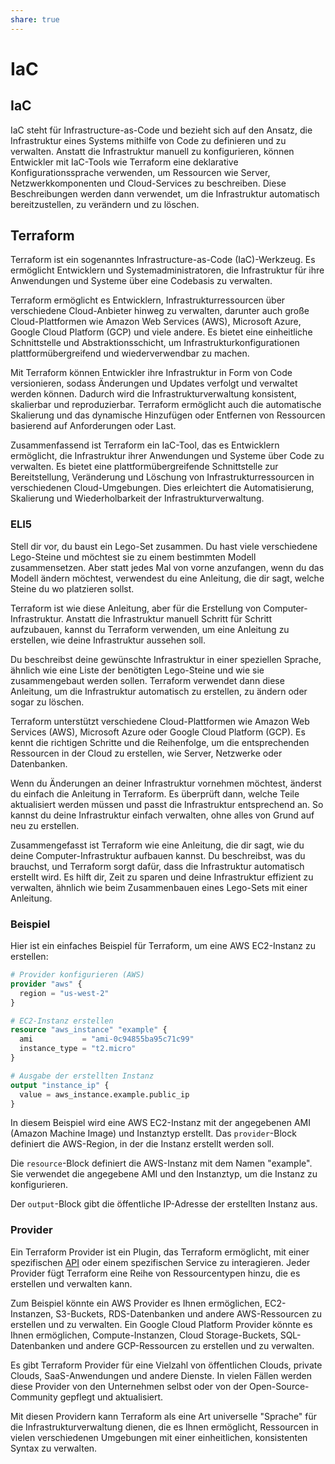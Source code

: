 ```yaml
---
share: true
---
```


# IaC

## IaC

IaC steht für Infrastructure-as-Code und bezieht sich auf den Ansatz, die Infrastruktur eines Systems mithilfe von Code zu definieren und zu verwalten. Anstatt die Infrastruktur manuell zu konfigurieren, können Entwickler mit IaC-Tools wie Terraform eine deklarative Konfigurationssprache verwenden, um Ressourcen wie Server, Netzwerkkomponenten und Cloud-Services zu beschreiben. Diese Beschreibungen werden dann verwendet, um die Infrastruktur automatisch bereitzustellen, zu verändern und zu löschen.

## Terraform

Terraform ist ein sogenanntes Infrastructure-as-Code (IaC)-Werkzeug. Es ermöglicht Entwicklern und Systemadministratoren, die Infrastruktur für ihre Anwendungen und Systeme über eine Codebasis zu verwalten.

Terraform ermöglicht es Entwicklern, Infrastrukturressourcen über verschiedene Cloud-Anbieter hinweg zu verwalten, darunter auch große Cloud-Plattformen wie Amazon Web Services (AWS), Microsoft Azure, Google Cloud Platform (GCP) und viele andere. Es bietet eine einheitliche Schnittstelle und Abstraktionsschicht, um Infrastrukturkonfigurationen plattformübergreifend und wiederverwendbar zu machen.

Mit Terraform können Entwickler ihre Infrastruktur in Form von Code versionieren, sodass Änderungen und Updates verfolgt und verwaltet werden können. Dadurch wird die Infrastrukturverwaltung konsistent, skalierbar und reproduzierbar. Terraform ermöglicht auch die automatische Skalierung und das dynamische Hinzufügen oder Entfernen von Ressourcen basierend auf Anforderungen oder Last.

Zusammenfassend ist Terraform ein IaC-Tool, das es Entwicklern ermöglicht, die Infrastruktur ihrer Anwendungen und Systeme über Code zu verwalten. Es bietet eine plattformübergreifende Schnittstelle zur Bereitstellung, Veränderung und Löschung von Infrastrukturressourcen in verschiedenen Cloud-Umgebungen. Dies erleichtert die Automatisierung, Skalierung und Wiederholbarkeit der Infrastrukturverwaltung.

### ELI5

Stell dir vor, du baust ein Lego-Set zusammen. Du hast viele verschiedene Lego-Steine und möchtest sie zu einem bestimmten Modell zusammensetzen. Aber statt jedes Mal von vorne anzufangen, wenn du das Modell ändern möchtest, verwendest du eine Anleitung, die dir sagt, welche Steine du wo platzieren sollst.

Terraform ist wie diese Anleitung, aber für die Erstellung von Computer-Infrastruktur. Anstatt die Infrastruktur manuell Schritt für Schritt aufzubauen, kannst du Terraform verwenden, um eine Anleitung zu erstellen, wie deine Infrastruktur aussehen soll.

Du beschreibst deine gewünschte Infrastruktur in einer speziellen Sprache, ähnlich wie eine Liste der benötigten Lego-Steine und wie sie zusammengebaut werden sollen. Terraform verwendet dann diese Anleitung, um die Infrastruktur automatisch zu erstellen, zu ändern oder sogar zu löschen.

Terraform unterstützt verschiedene Cloud-Plattformen wie Amazon Web Services (AWS), Microsoft Azure oder Google Cloud Platform (GCP). Es kennt die richtigen Schritte und die Reihenfolge, um die entsprechenden Ressourcen in der Cloud zu erstellen, wie Server, Netzwerke oder Datenbanken.

Wenn du Änderungen an deiner Infrastruktur vornehmen möchtest, änderst du einfach die Anleitung in Terraform. Es überprüft dann, welche Teile aktualisiert werden müssen und passt die Infrastruktur entsprechend an. So kannst du deine Infrastruktur einfach verwalten, ohne alles von Grund auf neu zu erstellen.

Zusammengefasst ist Terraform wie eine Anleitung, die dir sagt, wie du deine Computer-Infrastruktur aufbauen kannst. Du beschreibst, was du brauchst, und Terraform sorgt dafür, dass die Infrastruktur automatisch erstellt wird. Es hilft dir, Zeit zu sparen und deine Infrastruktur effizient zu verwalten, ähnlich wie beim Zusammenbauen eines Lego-Sets mit einer Anleitung.

### Beispiel

Hier ist ein einfaches Beispiel für Terraform, um eine AWS EC2-Instanz zu erstellen:

```terraform
# Provider konfigurieren (AWS)
provider "aws" {
  region = "us-west-2"
}

# EC2-Instanz erstellen
resource "aws_instance" "example" {
  ami           = "ami-0c94855ba95c71c99"
  instance_type = "t2.micro"
}

# Ausgabe der erstellten Instanz
output "instance_ip" {
  value = aws_instance.example.public_ip
}
```

In diesem Beispiel wird eine AWS EC2-Instanz mit der angegebenen AMI (Amazon Machine Image) und Instanztyp erstellt. Das `provider`-Block definiert die AWS-Region, in der die Instanz erstellt werden soll.

Die `resource`-Block definiert die AWS-Instanz mit dem Namen "example". Sie verwendet die angegebene AMI und den Instanztyp, um die Instanz zu konfigurieren.

Der `output`-Block gibt die öffentliche IP-Adresse der erstellten Instanz aus.

### Provider
Ein Terraform Provider ist ein Plugin, das Terraform ermöglicht, mit einer spezifischen [API](../Netzwerk.md#api) oder einem spezifischen Service zu interagieren. Jeder Provider fügt Terraform eine Reihe von Ressourcentypen hinzu, die es erstellen und verwalten kann.

Zum Beispiel könnte ein AWS Provider es Ihnen ermöglichen, EC2-Instanzen, S3-Buckets, RDS-Datenbanken und andere AWS-Ressourcen zu erstellen und zu verwalten. Ein Google Cloud Platform Provider könnte es Ihnen ermöglichen, Compute-Instanzen, Cloud Storage-Buckets, SQL-Datenbanken und andere GCP-Ressourcen zu erstellen und zu verwalten.

Es gibt Terraform Provider für eine Vielzahl von öffentlichen Clouds, private Clouds, SaaS-Anwendungen und andere Dienste. In vielen Fällen werden diese Provider von den Unternehmen selbst oder von der Open-Source-Community gepflegt und aktualisiert.

Mit diesen Providern kann Terraform als eine Art universelle "Sprache" für die Infrastrukturverwaltung dienen, die es Ihnen ermöglicht, Ressourcen in vielen verschiedenen Umgebungen mit einer einheitlichen, konsistenten Syntax zu verwalten.